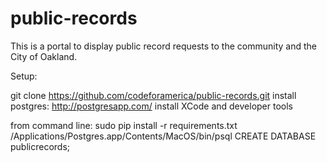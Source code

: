 public-records
==============
This is a portal to display public record requests to the community and the City of Oakland.


Setup:

git clone https://github.com/codeforamerica/public-records.git
install postgres: http://postgresapp.com/
install XCode and developer tools

from command line:
	sudo pip install -r requirements.txt
	/Applications/Postgres.app/Contents/MacOS/bin/psql
	CREATE DATABASE publicrecords;


